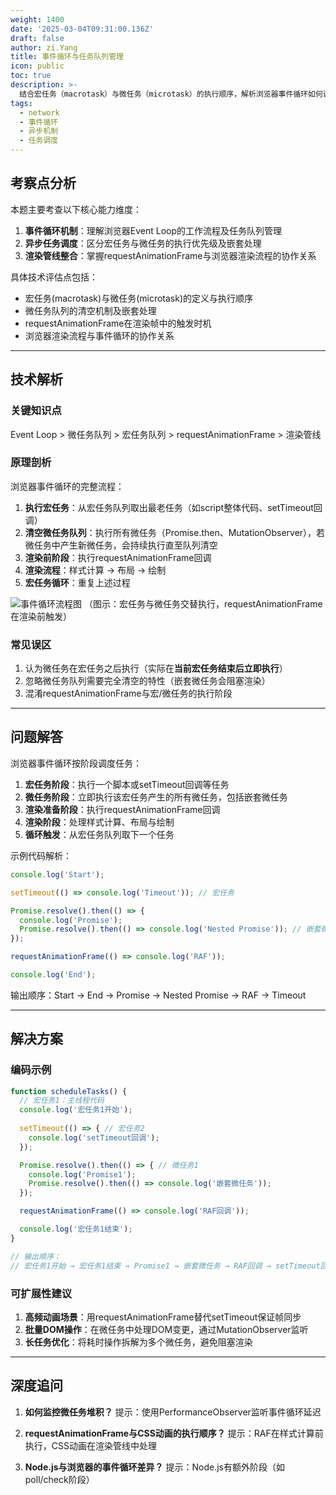 ```yaml
---
weight: 1400
date: '2025-03-04T09:31:00.136Z'
draft: false
author: zi.Yang
title: 事件循环与任务队列管理
icon: public
toc: true
description: >-
  结合宏任务（macrotask）与微任务（microtask）的执行顺序，解析浏览器事件循环如何调度setTimeout、Promise、MutationObserver等异步任务。说明渲染帧（requestAnimationFrame）与事件循环的协作关系。
tags:
  - network
  - 事件循环
  - 异步机制
  - 任务调度
---
```


## 考察点分析

本题主要考查以下核心能力维度：
1. **事件循环机制**：理解浏览器Event Loop的工作流程及任务队列管理
2. **异步任务调度**：区分宏任务与微任务的执行优先级及嵌套处理
3. **渲染管线整合**：掌握requestAnimationFrame与浏览器渲染流程的协作关系

具体技术评估点包括：
- 宏任务(macrotask)与微任务(microtask)的定义与执行顺序
- 微任务队列的清空机制及嵌套处理
- requestAnimationFrame在渲染帧中的触发时机
- 浏览器渲染流程与事件循环的协作关系

---

## 技术解析

### 关键知识点
Event Loop > 微任务队列 > 宏任务队列 > requestAnimationFrame > 渲染管线

### 原理剖析
浏览器事件循环的完整流程：
1. **执行宏任务**：从宏任务队列取出最老任务（如script整体代码、setTimeout回调）
2. **清空微任务队列**：执行所有微任务（Promise.then、MutationObserver），若微任务中产生新微任务，会持续执行直至队列清空
3. **渲染前阶段**：执行requestAnimationFrame回调
4. **渲染流程**：样式计算 → 布局 → 绘制
5. **宏任务循环**：重复上述过程

![事件循环流程图](https://example.com/event-loop.png)
（图示：宏任务与微任务交替执行，requestAnimationFrame在渲染前触发）

### 常见误区
1. 认为微任务在宏任务之后执行（实际在**当前宏任务结束后立即执行**）
2. 忽略微任务队列需要完全清空的特性（嵌套微任务会阻塞渲染）
3. 混淆requestAnimationFrame与宏/微任务的执行阶段

---

## 问题解答

浏览器事件循环按阶段调度任务：
1. **宏任务阶段**：执行一个脚本或setTimeout回调等任务
2. **微任务阶段**：立即执行该宏任务产生的所有微任务，包括嵌套微任务
3. **渲染准备阶段**：执行requestAnimationFrame回调
4. **渲染阶段**：处理样式计算、布局与绘制
5. **循环触发**：从宏任务队列取下一个任务

示例代码解析：
```javascript
console.log('Start');

setTimeout(() => console.log('Timeout')); // 宏任务

Promise.resolve().then(() => {
  console.log('Promise');
  Promise.resolve().then(() => console.log('Nested Promise')); // 嵌套微任务
});

requestAnimationFrame(() => console.log('RAF'));

console.log('End');
```
输出顺序：Start → End → Promise → Nested Promise → RAF → Timeout

---

## 解决方案

### 编码示例
```javascript
function scheduleTasks() {
  // 宏任务1：主线程代码
  console.log('宏任务1开始');
  
  setTimeout(() => { // 宏任务2
    console.log('setTimeout回调');
  });

  Promise.resolve().then(() => { // 微任务1
    console.log('Promise1');
    Promise.resolve().then(() => console.log('嵌套微任务')); 
  });

  requestAnimationFrame(() => console.log('RAF回调')); 

  console.log('宏任务1结束');
}

// 输出顺序：
// 宏任务1开始 → 宏任务1结束 → Promise1 → 嵌套微任务 → RAF回调 → setTimeout回调
```

### 可扩展性建议
1. **高频动画场景**：用requestAnimationFrame替代setTimeout保证帧同步
2. **批量DOM操作**：在微任务中处理DOM变更，通过MutationObserver监听
3. **长任务优化**：将耗时操作拆解为多个微任务，避免阻塞渲染

---

## 深度追问

1. **如何监控微任务堆积？**
   提示：使用PerformanceObserver监听事件循环延迟

2. **requestAnimationFrame与CSS动画的执行顺序？**
   提示：RAF在样式计算前执行，CSS动画在渲染管线中处理

3. **Node.js与浏览器的事件循环差异？**
   提示：Node.js有额外阶段（如poll/check阶段）